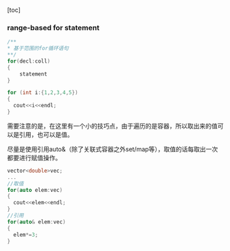 [toc]

### range-based for statement

```c++
/**
* 基于范围的for循环语句
**/
for(decl:coll)
{
	statement  
}

for (int i:{1,2,3,4,5})
{
  cout<<i<<endl;
}
```

​		需要注意的是，在这里有一个小的技巧点，由于遍历的是容器，所以取出来的值可以是引用，也可以是值。

​		尽量是使用引用auto&（除了关联式容器之外set/map等），取值的话每取出一次都要进行赋值操作。

```C++
vector<double>vec;
...
//取值
for(auto elem:vec)
{
  cout<<elem<<endl;
}
//引用
for(auto& elem:vec)
{
  elem*=3;
}
```

